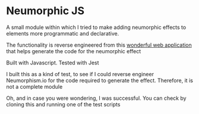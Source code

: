 <h1>Neumorphic JS</h1>

<p>A small module within which I tried to make adding neumorphic effects to elements more programmatic and declarative.</p>
<p>The functionality is reverse engineered from this <a href="https://neumorphism.io/#55b9f3">wonderful web application</a> that helps generate the code for the neumorphic effect</p>

<p>Built with Javascript. Tested with Jest</p>
<p>I built this as a kind of test, to see if I could reverse engineer Neumorphism.io for the code required to generate the effect. Therefore, it is not a complete module</p>
<p>Oh, and in case you were wondering, I was successful. You can check by cloning this and running one of the test scripts</p>
